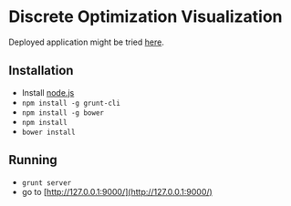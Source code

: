 Discrete Optimization Visualization
===================================

Deployed application might be tried [here](http://www.martyn.cz/do-viz/).

Installation
------------

* Install [node.js]
* `npm install -g grunt-cli`
* `npm install -g bower`
* `npm install`
* `bower install`

Running
-------

* `grunt server`
* go to [http://127.0.0.1:9000/](http://127.0.0.1:9000/)

[node.js]: http://nodejs.org/

